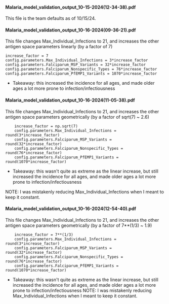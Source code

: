 
#### Malaria_model_validation_output_10-15-2024(12-34-38).pdf
This file is the team defaults as of 10/15/24.

#### Malaria_model_validation_output_10-16-2024(09-36-21).pdf
This file changes Max_Individual_Infections to 21, and increases the other antigen space parameters linearly (by a factor of 7)
```     
increase_factor = 7
config.parameters.Max_Individual_Infections = 3*increase_factor
config.parameters.Falciparum_MSP_Variants = 32*increase_factor
config.parameters.Falciparum_Nonspecific_Types = 76*increase_factor
config.parameters.Falciparum_PfEMP1_Variants = 1070*increase_factor
```
- Takeaway: this increased the incidence for all ages, and made older ages a lot more prone to infection/infectiousness

#### Malaria_model_validation_output_10-16-2024(11-05-38).pdf
This file changes Max_Individual_Infections to 21, and increases the other antigen space parameters geometrically (by a factor of sqrt(7) ~ 2.6)
```     
    increase_factor = np.sqrt(7)
    config.parameters.Max_Individual_Infections = round(3*increase_factor)
    config.parameters.Falciparum_MSP_Variants = round(32*increase_factor)
    config.parameters.Falciparum_Nonspecific_Types = round(76*increase_factor)
    config.parameters.Falciparum_PfEMP1_Variants = round(1070*increase_factor)
```
- Takeaway: this wasn't quite as extreme as the linear increase, but still increased the incidence for all ages, and made older ages a lot more prone to infection/infectiousness

NOTE: I was mistakenly reducing Max_Individual_Infections when I meant to keep it constant.

#### Malaria_model_validation_output_10-16-2024(12-54-40).pdf
This file changes Max_Individual_Infections to 21, and increases the other antigen space parameters geometrically (by a factor of 7**(1/3) ~ 1.9)
```     
    increase_factor = 7**(1/3)
    config.parameters.Max_Individual_Infections = round(3*increase_factor)
    config.parameters.Falciparum_MSP_Variants = round(32*increase_factor)
    config.parameters.Falciparum_Nonspecific_Types = round(76*increase_factor)
    config.parameters.Falciparum_PfEMP1_Variants = round(1070*increase_factor)
```
- Takeaway: this wasn't quite as extreme as the linear increase, but still increased the incidence for all ages, and made older ages a lot more prone to infection/infectiousness
NOTE: I was mistakenly reducing Max_Individual_Infections when I meant to keep it constant.